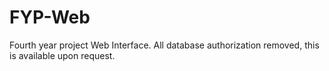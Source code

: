 # FYP-Web
Fourth year project Web Interface.
All database authorization removed, this is available upon request.
